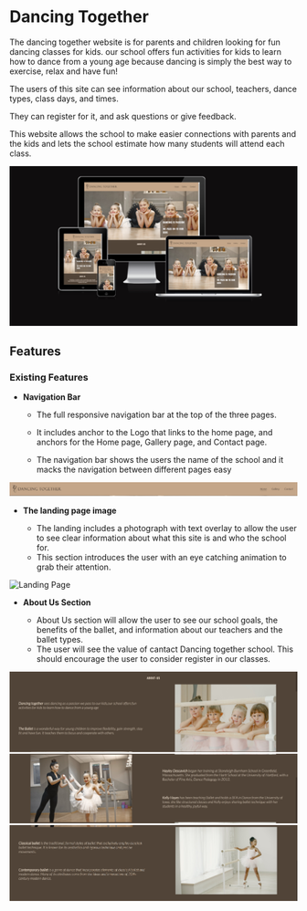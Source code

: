 # Dancing Together

The dancing together website is for parents and children looking for fun dancing classes for kids.
our school offers fun activities for kids to learn how to dance from a young age because dancing is simply the best way to exercise, relax and have fun!

The users of this site can see information about our school, teachers, dance types, class days, and times.

They can register for it, and ask questions or give feedback.

This website allows the school to make easier connections with parents and the kids and lets the school estimate how many students will attend each class.

![Responsice Mockup](https://github.com/ShahemNezamEddin/Dancing-together/blob/main/assets/images/dance-together-mockup.PNG)

## Features 

### Existing Features

- __Navigation Bar__

  - The full responsive navigation bar at the top of the three pages.
  
  - It includes anchor to the Logo that links to the home page, and anchors for the Home page, Gallery page, and Contact page.

  - The navigation bar shows the users the name of the school and it macks the navigation between different pages easy 

![Nav Bar](https://github.com/ShahemNezamEddin/Dancing-together/blob/main/assets/images/nav.PNG)

- __The landing page image__

  - The landing includes a photograph with text overlay to allow the user to see clear information about what this site is and who the school for. 
  - This section introduces the user with an eye catching animation to grab their attention.

![Landing Page](https://github.com/ShahemNezamEddin/Dancing-together/blob/main/assets/images/landing-page-image.PNG)

- __About Us Section__

  - About Us section will allow the user to see our school goals, the benefits of the ballet, and information about our teachers and the ballet types. 
  - The user will see the value of cantact Dancing together school. This should encourage the user to consider register in our classes. 

![About Us](https://github.com/ShahemNezamEddin/Dancing-together/blob/main/assets/images/about-us-readme-1.PNG)
![About Us](https://github.com/ShahemNezamEddin/Dancing-together/blob/main/assets/images/about-us-readme-2.PNG)
![About Us](https://github.com/ShahemNezamEddin/Dancing-together/blob/main/assets/images/about-us-readme-3.PNG)




